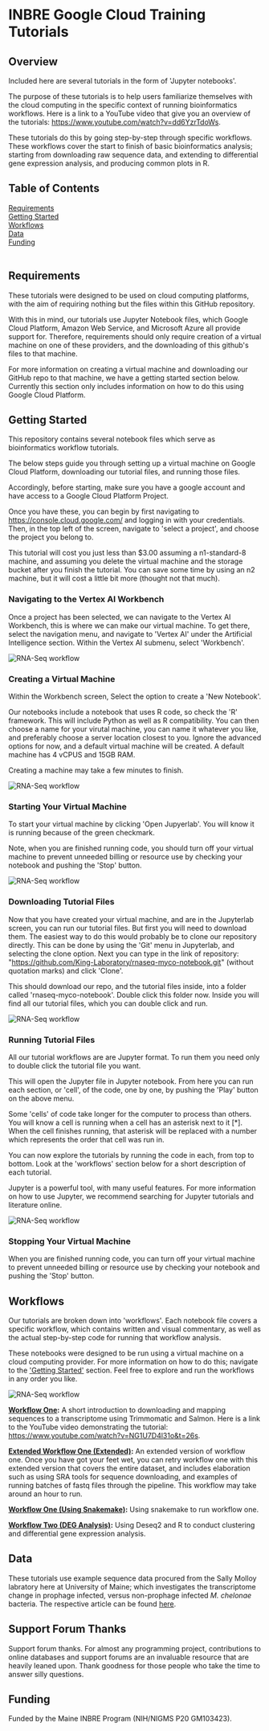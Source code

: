 [comment]: <> (Hi. If you are seeing this message, please open this file with markdown preview or jupyter notebook. You can do this by right clicking on the readme file and picking 'open with'.)
# INBRE Google Cloud Training Tutorials

## <a name="overview">Overview</a>

Included here are several tutorials in the form of 'Jupyter notebooks'.

The purpose of these tutorials is to help users familiarize themselves with the cloud computing in the specific context of running bioinformatics workflows. Here is a link to a YouTube video that give you an overview of the tutorials: <https://www.youtube.com/watch?v=dd6YzrTdoWs>.

These tutorials do this by going step-by-step through specific workflows. These workflows cover the start to finish of basic bioinformatics analysis; starting from downloading raw sequence data, and extending to differential gene expression analysis, and producing common plots in R.

## Table of Contents

<a href="#requirements">Requirements</a></br>
<a href="#getting-started">Getting Started</a></br>
<a href="#workflow">Workflows</a></br>
<a href="#data">Data</a></br>
<a href="#funding">Funding</a></br>
</br>

## <a name="requirements">Requirements</a>

These tutorials were designed to be used on cloud computing platforms, with the aim of requiring nothing but the files within this GitHub repository.

With this in mind, our tutorials use Jupyter Notebook files, which Google Cloud Platform, Amazon Web Service, and Microsoft Azure all provide support for. Therefore, requirements should only require creation of a virtual machine on one of these providers, and the downloading of this github's files to that machine.

For more information on creating a virtual machine and downloading our GitHub repo to that machine, we have a getting started section below. Currently this section only includes information on how to do this using Google Cloud Platform.

## <a name="getting-started">Getting Started</a>

This repository contains several notebook files which serve as bioinformatics workflow tutorials.

The below steps guide you through setting up a virtual machine on Google Cloud Platform, downloading our tutorial files, and running those files. 

Accordingly, before starting, make sure you have a google account and have access to a Google Cloud Platform Project.

Once you have these, you can begin by first navigating to https://console.cloud.google.com/ and logging in with your credentials. Then, in the top left of the screen, navigate to 'select a project', and choose the project you belong to.

This tutorial will cost you just less than $3.00 assuming a n1-standard-8 machine, and assuming you delete the virtual machine and the storage bucket after you finish the tutorial. You can save some time by using an n2 machine, but it will cost a little bit more (thought not that much). 

### Navigating to the Vertex AI Workbench

Once a project has been selected, we can navigate to the Vertex AI Workbench, this is where we can make our virtual machine. 
To get there, select the navigation menu, and navigate to 'Vertex AI' under the Artificial Intelligence section. 
Within the Vertex AI submenu, select 'Workbench'.

![RNA-Seq workflow](images/navigatecircle.png)


### Creating a Virtual Machine

Within the Workbench screen, Select the option to create a 'New Notebook'.

Our notebooks include a notebook that uses R code, so check the 'R' framework. This will include Python as well as R compatibility. You can then choose a name for your virutal machine, you can name it whatever you like, and preferably choose a server location closest to you. Ignore the advanced options for now, and a default virtual machine will be created. A default machine has 4 vCPUS and 15GB RAM.

Creating a machine may take a few minutes to finish.

![RNA-Seq workflow](images/newnotebook2.png)

### Starting Your Virtual Machine

To start your virtual machine by clicking 'Open Jupyerlab'. You will know it is running because of the green checkmark.

Note, when you are finished running code, you should turn off your virtual machine to prevent unneeded billing or resource use by checking your notebook and pushing the 'Stop' button. 

![RNA-Seq workflow](images/startingmachine.png)

### Downloading Tutorial Files

Now that you have created your virtual machine, and are in the Jupyterlab screen, you can run our tutorial files. But first you will need to download them.
The easiest way to do this would probably be to clone our repository directly. This can be done by using the 'Git' menu in Jupyterlab, and selecting the clone option. 
Next you can type in the link of repository: "https://github.com/King-Laboratory/rnaseq-myco-notebook.git" (without quotation marks) and click 'Clone'. 

This should download our repo, and the tutorial files inside, into a folder called 'rnaseq-myco-notebook'. Double click this folder now. Inside you will find all our tutorial files, which you can double click and run.

![RNA-Seq workflow](images/git.png)

### Running Tutorial Files

All our tutorial workflows are are Jupyter format. To run them you need only to double click the tutorial file you want.

This will open the Jupyter file in Jupyter notebook. From here you can run each section, or 'cell', of the code, one by one, by pushing the 'Play' button on the above menu. 

Some 'cells' of code take longer for the computer to process than others. You will know a cell is running when a cell has an asterisk next to it \[\*\]. When the cell finishes running, that asterisk will be replaced with a number which represents the order that cell was run in.

You can now explore the tutorials by running the code in each, from top to bottom. Look at the 'workflows' section below for a short description of each tutorial.

Jupyter is a powerful tool, with many useful features. For more information on how to use Jupyter, we recommend searching for Jupyter tutorials and literature online.


![RNA-Seq workflow](images/runnotebook.png)

### Stopping Your Virtual Machine

When you are finished running code, you can turn off your virtual machine to prevent unneeded billing or resource use by checking your notebook and pushing the 'Stop' button.

## <a name="workflow">Workflows</a>

Our tutorials are broken down into 'workflows'. Each notebook file covers a specific workflow, which contains written and visual commentary, as well as the actual step-by-step code for running that workflow analysis. 

These notebooks were designed to be run using a virtual machine on a cloud computing provider. For more information on how to do this; navigate to the <a href="#getting-started">'Getting Started'</a> section. Feel free to explore and run the workflows in any order you like. 


![RNA-Seq workflow](images/RNA-Seq_Notebook_Homepage.png)


<strong><a href="Tutorial_1.ipynb">Workflow One</a>:</strong> A short introduction to downloading and mapping sequences to a transcriptome using Trimmomatic and Salmon. Here is a link to the YouTube video demonstrating the tutorial: <https://www.youtube.com/watch?v=NG1U7D4l31o&t=26s>.

<strong><a href="Tutorial_1B_Extended.ipynb">Extended Workflow One (Extended)</a>:</strong> An extended version of workflow one. Once you have got your feet wet, you can retry workflow one with this extended version that covers the entire dataset, and includes elaboration such as using SRA tools for sequence downloading, and examples of running batches of fastq files through the pipeline. This workflow may take around an hour to run.


<strong><a href="Tutorial_2_Snakemake.ipynb">Workflow One (Using Snakemake)</a>:</strong> Using snakemake to run workflow one.

<strong><a href="Tutorial_3_DEG_Analysis.ipynb">Workflow Two (DEG Analysis)</a>:</strong> Using Deseq2 and R to conduct clustering and differential gene expression analysis.


## <a name="data">Data</a>

These tutorials use example sequence data procured from the Sally Molloy labratory here at University of Maine; which investigates the transcriptome change in prophage infected, versus non-prophage infected <I>M. chelonae</I> bacteria. The respective article can be found <a href="https://www.ncbi.nlm.nih.gov/pmc/articles/PMC8191103/">here</a>.

## <a name="forum">Support Forum Thanks</a>

Support forum thanks. For almost any programming project, contributions to online databases and support forums are an invaluable resource that are heavily leaned upon. Thank goodness for those people who take the time to answer silly questions.

## <a name="funding">Funding</a>

Funded by the Maine INBRE Program (NIH/NIGMS P20 GM103423).
